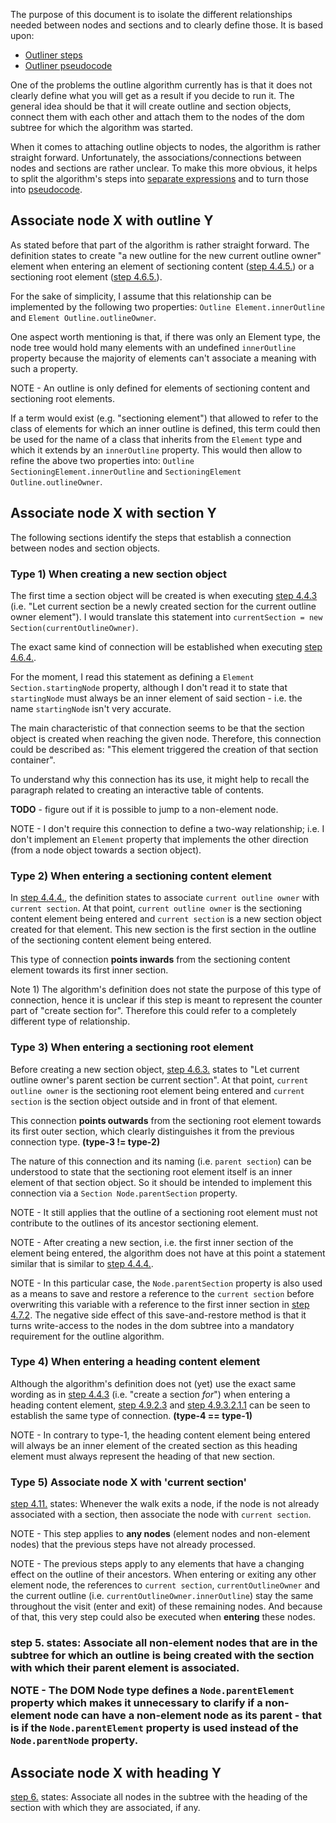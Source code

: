 
The purpose of this document is to isolate the different relationships needed
between nodes and sections and to clearly define those. It is based upon:

* [Outliner steps](./outliner-steps.md)
* [Outliner pseudocode](./pseudocode.md)

One of the problems the outline algorithm currently has is that it does not
clearly define what you will get as a result if you decide to run it. The general
idea should be that it will create outline and section objects, connect them with
each other and attach them to the nodes of the dom subtree for which the algorithm
was started.

When it comes to attaching outline objects to nodes, the algorithm is rather
straight forward. Unfortunately, the associations/connections between nodes and
sections are rather unclear. To make this more obvious, it helps to split the
algorithm's steps into [separate expressions](./outliner-steps.md) and to turn
those into [pseudocode](./pseudocode.md/#visit-func).

<!-- ####################################################################### -->
<h2 id="node-outline">Associate node X with outline Y</h2>

As stated before that part of the algorithm is rather straight forward. The
definition states to create "a new outline for the new current outline owner"
element when entering an element of sectioning content
([step 4.4.5.](./outliner-steps.md/#4-4-5)) or a sectioning root element
([step 4.6.5.](./outliner-steps.md/#4-6-5)).

For the sake of simplicity, I assume that this relationship can be implemented
by the following two properties: `Outline Element.innerOutline` and
`Element Outline.outlineOwner`.

One aspect worth mentioning is that, if there was only an Element type, the
node tree would hold many elements with an undefined `innerOutline` property
because the majority of elements can't associate a meaning with such a property.

NOTE - An outline is only defined for elements of sectioning content and
sectioning root elements.

If a term would exist (e.g. "sectioning element") that allowed to refer to the
class of elements for which an inner outline is defined, this term could then
be used for the name of a class that inherits from the `Element` type and which
it extends by an `innerOutline` property. This would then allow to refine the
above two properties into: `Outline SectioningElement.innerOutline` and
`SectioningElement Outline.outlineOwner`.

<!-- ####################################################################### -->
<h2 id="node-section">Associate node X with section Y</h2>

The following sections identify the steps that establish a connection between
nodes and section objects.

<!-- ======================================================================= -->
<h3 id="type-1">Type 1) When creating a new section object</h3>

The first time a section object will be created is when executing
[step 4.4.3](./outliner-steps.md/#4-4-3) (i.e. "Let current section be a newly
created section for the current outline owner element"). I would translate this
statement into `currentSection = new Section(currentOutlineOwner)`.

The exact same kind of connection will be established when executing
[step 4.6.4.](./outliner-steps.md/#4-6-4).

For the moment, I read this statement as defining a `Element Section.startingNode`
property, although I don't read it to state that `startingNode` must always be an
inner element of said section - i.e. the name `startingNode` isn't very accurate.

The main characteristic of that connection seems to be that the section object
is created when reaching the given node. Therefore, this connection could be
described as: "This element triggered the creation of that section container".

To understand why this connection has its use, it might help to recall the
paragraph related to creating an interactive table of contents.

**TODO** - figure out if it is possible to jump to a non-element node.

NOTE - I don't require this connection to define a two-way relationship; i.e. I
don't implement an `Element` property that implements the other direction (from
a node object towards a section object).

<!-- ======================================================================= -->
<h3 id="type-2">Type 2) When entering a sectioning content element</h3>

In [step 4.4.4.](./outliner-steps.md/#4-4-4), the definition states to associate
`current outline owner` with `current section`. At that point,
`current outline owner` is the sectioning content element being entered and 
`current section` is a new section object created for that element. This new
section is the first section in the outline of the sectioning content element
being entered.

This type of connection **points inwards** from the sectioning content element
towards its first inner section.

Note 1) The algorithm's definition does not state the purpose of this type of
connection, hence it is unclear if this step is meant to represent the counter
part of "create section for". Therefore this could refer to a completely
different type of relationship.

<!-- ======================================================================= -->
<h3 id="type-3">Type 3) When entering a sectioning root element</h3>

Before creating a new section object, [step 4.6.3.](./outliner-steps.md/#4-6-3)
states to "Let current outline owner's parent section be current section". At
that point, `current outline owner` is the sectioning root element being entered
and `current section` is the section object outside and in front of that element.

This connection **points outwards** from the sectioning root element towards its
first outer section, which clearly distinguishes it from the previous connection
type. **(type-3 != type-2)**

The nature of this connection and its naming (i.e. `parent section`) can be
understood to state that the sectioning root element itself is an inner element
of that section object. So it should be intended to implement this connection
via a `Section Node.parentSection` property.

NOTE - It still applies that the outline of a sectioning root element must not
contribute to the outlines of its ancestor sectioning element.

NOTE - After creating a new section, i.e. the first inner section of the element
being entered, the algorithm does not have at this point a statement similar that
is similar to [step 4.4.4.](./outliner-steps.md/#4-4-4).

NOTE - In this particular case, the `Node.parentSection` property is also used
as a means to save and restore a reference to the `current section` before
overwriting this variable with a reference to the first inner section in
[step 4.7.2](./outliner-steps.md/#4-7-2). The negative side effect of this
save-and-restore method is that it turns write-access to the nodes in the dom
subtree into a mandatory requirement for the outline algorithm.

<!-- ======================================================================= -->
<h3 id="type-4">Type 4) When entering a heading content element</h3>

Although the algorithm's definition does not (yet) use the exact same wording
as in [step 4.4.3](./outliner-steps/#4-4-3) (i.e. "create a section *for*") when
entering a heading content element, [step 4.9.2.3](./outliner-steps/#4-9-2-3) and
[step 4.9.3.2.1.1](./outliner-steps/#4-9-3-2-1-1) can be seen to establish the
same type of connection. **(type-4 == type-1)**

NOTE - In contrary to type-1, the heading content element being entered will
always be an inner element of the created section as this heading element must
always represent the heading of that new section.

<!-- ======================================================================= -->
<h3 id="type-5">Type 5) Associate node X with 'current section'</h3>

[step 4.11.](./outliner-steps/#4-11) states:
Whenever the walk exits a node, if the node is not already associated with a
section, then associate the node with `current section`.

NOTE - This step applies to **any nodes** (element nodes and non-element nodes)
that the previous steps have not already processed.

NOTE - The previous steps apply to any elements that have a changing effect on
the outline of their ancestors. When entering or exiting any other element node,
the references to `current section`, `currentOutlineOwner` and the current outline
(i.e. `currentOutlineOwner.innerOutline`) stay the same throughout the visit
(enter and exit) of these remaining nodes. And because of that, this very step
could also be executed when **entering** these nodes.

<!-- ======================================================================= -->
<h3 id="type-6>Type 6) Associate non-element node X with parent.section</h3>

[step 5.](./outliner-steps/#5) states:
Associate all non-element nodes that are in the subtree for which an outline is
being created with the section with which their parent element is associated.

NOTE - The DOM Node type defines a `Node.parentElement` property which makes it
unnecessary to clarify if a non-element node can have a non-element node as its
parent - that is if the `Node.parentElement` property is used instead of the
`Node.parentNode` property.

<!-- ####################################################################### -->
<h2 id="node-heading">Associate node X with heading Y</h2>

[step 6.](./outliner-steps/#6) states:
Associate all nodes in the subtree with the heading of the section with which
they are associated, if any.
